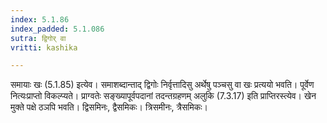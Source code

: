 ```yaml
---
index: 5.1.86
index_padded: 5.1.086
sutra: द्विगोर् वा
vritti: kashika

---
```

समायाः खः (5.1.85) इत्येव। समाशब्दान्ताद् द्विगोः निर्वृत्तादिसु अर्थेषु पञ्चसु वा खः प्रत्ययो भवति। पूर्वेण नित्यःप्राप्तो विकल्प्यते। प्राग्वतेः सङ्ख्यापूर्वपदानां तदन्तग्रहणम् अलुकि (7.3.17) इति प्राप्तिरस्त्येव। खेन मुक्ते पक्षे ठञपि भवति। द्विसमिनः, द्वैसमिकः। त्रिसमीनः, त्रैसमिकः।